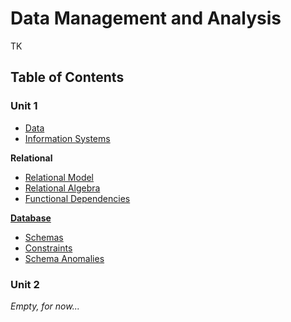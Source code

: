 # Data Management and Analysis

TK

## Table of Contents

### Unit 1

- [Data](/Data%20Management%20and%20Analysis/Unit%201/Data.md)
- [Information Systems](/Data%20Management%20and%20Analysis/Unit%201/Information%20Systems.md)

**Relational**

- [Relational Model](/Data%20Management%20and%20Analysis/Unit%201/Relational/Relational%20Model.md)
- [Relational Algebra](/Data%20Management%20and%20Analysis/Unit%201/Relational/Relational%20Algebra.md)
- [Functional Dependencies](/Data%20Management%20and%20Analysis/Unit%201/Relational/Functional%20Dependencies.md)

[**Database**](/Data%20Management%20and%20Analysis/Unit%201/Database/Databases.md)

- [Schemas](/Data%20Management%20and%20Analysis/Unit%201/Database/Schemas.md)
- [Constraints](/Data%20Management%20and%20Analysis/Unit%201/Database/Constraints.md)
- [Schema Anomalies](/Data%20Management%20and%20Analysis/Unit%201/Database/Schema%20Anomalies.md)

### Unit 2

*Empty, for now...*